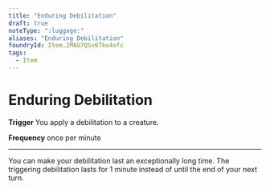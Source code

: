 ```yaml
---
title: "Enduring Debilitation"
draft: true
noteType: ":luggage:"
aliases: "Enduring Debilitation"
foundryId: Item.2M6U7QSv6Tku4ofc
tags:
  - Item
---
```


# Enduring Debilitation

**Trigger** You apply a debilitation to a creature.

**Frequency** once per minute

* * *

You can make your debilitation last an exceptionally long time. The triggering debilitation lasts for 1 minute instead of until the end of your next turn.


